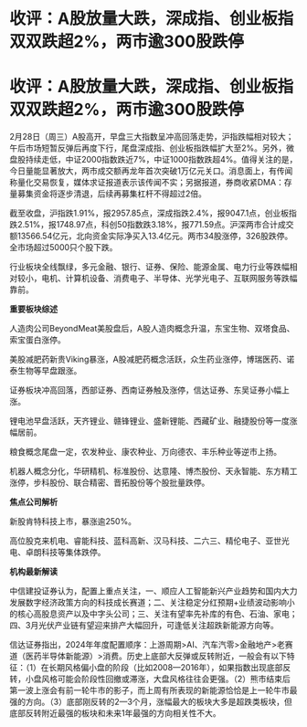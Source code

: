 # 收评：A股放量大跌，深成指、创业板指双双跌超2%，两市逾300股跌停

# 收评：A股放量大跌，深成指、创业板指双双跌超2%，两市逾300股跌停

2月28日（周三）A股高开，早盘三大指数呈冲高回落走势，沪指跌幅相对较大；午后市场短暂反弹后再度下行，尾盘深成指、创业板指跌幅扩大至2%。另外，微盘股持续走低，中证2000指数跌近7%，中证1000指数跌超4%。值得关注的是，今日量能显著放大，两市成交额再龙年首次突破1万亿元关口。消息面上，有传闻称量化交易恢复，媒体求证报道表示该传闻不实；另据报道，券商收紧DMA：存量募集资金将逐步清退，后续再募集杠杆不得超过2倍。

截至收盘，沪指跌1.91%，报2957.85点，深成指跌2.4%，报9047.1点，创业板指跌2.51%，报1748.97点，科创50指数跌3.18%，报771.59点。沪深两市合计成交额13566.54亿元，北向资金实际净买入13.4亿元。两市34股涨停，326股跌停。全市场超过5000只个股下跌。

行业板块全线飘绿，多元金融、银行、证券、保险、能源金属、电力行业等跌幅相对较小，电机、计算机设备、消费电子、半导体、光学光电子、互联网服务等跌幅靠前。

**重要板块综述**

人造肉公司BeyondMeat美股盘后，A股人造肉概念升温，东宝生物、双塔食品、索宝蛋白涨停。

美股减肥药新贵Viking暴涨，A股减肥药概念活跃，众生药业涨停，博瑞医药、诺泰生物等早盘跟涨。

证券板块冲高回落，西部证券、西南证券触及涨停，信达证券、东吴证券小幅上涨。

锂电池早盘活跃，天齐锂业、赣锋锂业、盛新锂能、西藏矿业、融捷股份等一度涨幅居前。

粮食概念尾盘一定，农发种业、康农种业、万向德农、丰乐种业等逆市上扬。

机器人概念分化，华研精机、标准股份、达意隆、博杰股份、天永智能、东方精工涨停，步科股份、联合精密、晋拓股份等个股批量跌停。

**焦点公司解析**

新股肯特科技上市，暴涨逾250%。

高位股克来机电、睿能科技、蓝科高新、汉马科技、二六三、精伦电子、亚世光电、卓朗科技等集体跌停。

**机构最新解读**

中信建投证券认为，配置上重点关注，一、顺应人工智能新兴产业趋势和国内大力发展数字经济政策方向的科技成长赛道；二、关注稳定分红预期+业绩波动影响小的核心高股息资产以及中字头公司；三、关注有望率先补库的有色、石油、家电；四、3月光伏产业链有望迎来排产大幅回升，可逢低关注超跌新能源方向等。

信达证券指出，2024年年度配置顺序：上游周期>AI、汽车汽零>金融地产>老赛道（医药半导体新能源）>消费。历史上底部大反弹或反转附近，一般会有以下特征：（1）在长期风格偏小盘的阶段（比如2008—2016年），如果指数出现底部反转，小盘风格可能会阶段性回撤或滞涨，大盘风格往往会更强。（2）熊市结束后第一波上涨会有前一轮牛市的影子，而上周有所表现的新能源恰恰是上一轮牛市最强的方向。（3）底部刚反转的2—3个月，涨幅最大的板块大多是超跌类板块，但底部反转附近最强的板块和未来1年最强的方向相关性不大。

